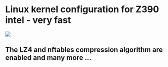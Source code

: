 <h1>Linux kernel configuration for Z390 intel - very fast</h1>
<img src="https://github.com/Curar/rakietka/blob/master/img/gepard.jpeg">
<h2>The LZ4 and nftables compression algorithm are enabled and many more ...</h2>
